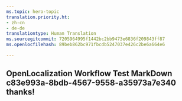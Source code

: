 ```yaml
---
ms.topic: hero-topic
translation.priority.ht:
- zh-cn
- de-de
translationtype: Human Translation
ms.sourcegitcommit: 7205964995f1442bc2bb9473e6836f209843ff87
ms.openlocfilehash: 89beb862bc971fbcdb5247037e426c2be6a664e6

---
```

## OpenLocalization Workflow Test MarkDown c83e993a-8bdb-4567-9558-a35973a7e340 thanks!



<!--HONumber=Jul16_HO5-->


